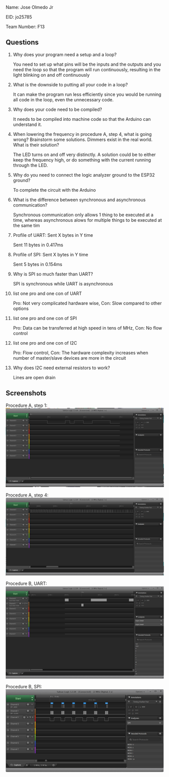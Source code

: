 Name: Jose Olmedo Jr

EID: jo25785

Team Number: F13

## Questions

1. Why does your program need a setup and a loop?

    You need to set up what pins will be the inputs and the outputs and you need the loop so that the program will run continuously, resulting in the light blinking on and off continuously

2. What is the downside to putting all your code in a loop?

    It can make the program run less efficiently since you would be running all code in the loop, even the unnecessary code.

3. Why does your code need to be compiled?

    It needs to be compiled into machine code so that the Arduino can understand it.

4. When lowering the frequency in procedure A, step 4, what is going wrong? Brainstorm some solutions. Dimmers exist in the real world. What is their solution?

    The LED turns on and off very distinctly. A solution could be to either keep the frequency high, or do something with the current running through the LED.

5. Why do you need to connect the logic analyzer ground to the ESP32 ground?

    To complete the circuit with the Arduino

6. What is the difference between synchronous and asynchronous communication?

    Synchronous communication only allows 1 thing to be executed at a time, whereas asynchronous alows for multiple things to be executed at the same tim

7. Profile of UART: Sent X bytes in Y time 

    Sent 11 bytes in 0.417ms

8. Profile of SPI: Sent X bytes in Y time

    Sent 5 bytes in 0.154ms

9. Why is SPI so much faster than UART?

    SPI is synchronous while UART is asynchronous

10. list one pro and one con of UART

    Pro: Not very complicated hardware wise, Con: Slow compared to other options

11. list one pro and one con of SPI

    Pro: Data can be transferred at high speed in tens of MHz, Con: No flow control

12. list one pro and one con of I2C

    Pro: Flow control, Con: The hardware complexity increases when number of master/slave devices are more in the circuit

13. Why does I2C need external resistors to work?

    Lines are open drain

## Screenshots

Procedure A, step 1:
![Put path to your image here ->](https://github.com/FYDE-S2020/arduino-lab-1-j0lm/blob/master/img/Saleae%20SS1.png)

Procedure A, step 4:
![Put path to your image here ->](https://github.com/FYDE-S2020/arduino-lab-1-j0lm/blob/master/img/Saleae%20SS2.png)

Procedure B, UART:
![Put path to your image here ->](https://github.com/FYDE-S2020/arduino-lab-1-j0lm/blob/master/img/Saleae%20SS3.png)

Procedure B, SPI:
![Put path to your image here ->](https://github.com/FYDE-S2020/arduino-lab-1-j0lm/blob/master/img/Saleae%20SS4.png)

